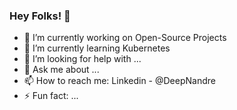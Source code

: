 ### Hey Folks! 👋

- 🔭 I’m currently working on Open-Source Projects
- 🌱 I’m currently learning Kubernetes
- 🤔 I’m looking for help with ...
- 💬 Ask me about ...
- 📫 How to reach me: Linkedin - @DeepNandre 
- ⚡ Fun fact: ...
